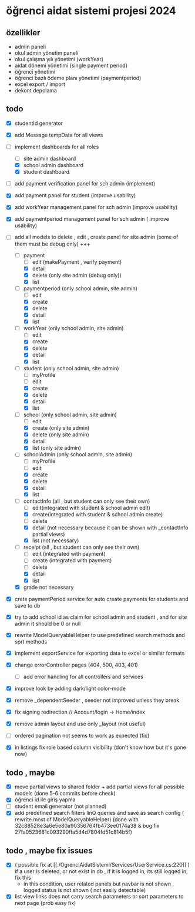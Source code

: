 # öğrenci aidat sistemi projesi 2024

## özellikler

- admin paneli
- okul admin yönetim paneli
- okul çalışma yılı yönetimi (workYear)
- aidat dönemi yönetimi (single payment period)
- öğrenci yönetimi
- öğrenci bazlı ödeme planı yönetimi (paymentperiod)
- excel export / import
- dekont depolama

## todo

- [X] studentId generator
- [X] add Message tempData for all views
- [ ] implement dashboards for all roles
    - [ ] site admin dashboard
    - [X] school admin dashboard
    - [X] student dashboard
- [ ] add payment verification panel for sch admin (implement)
- [X] add payment panel for student (improve usability)
- [X] add workYear management panel for sch admin (improve usability)
- [X] add paymentperiod management panel for sch admin ( improve usability)
- [ ] add all models to delete , edit , create panel for site admin (some of them must be debug only) +++
    - [ ] payment
        - [ ] edit (makePayment , verify payment)
        - [X] detail
        - [X] delete (only site admin (debug only))
        - [X] list
    - [ ] paymentperiod (only school admin, site admin)
        - [ ] edit  
        - [X] create
        - [X] delete
        - [X] detail
        - [X] list
    - [ ] workYear  (only school admin, site admin)
        - [ ] edit  
        - [X] create
        - [X] delete
        - [X] detail
        - [X] list  
    - [ ] student  (only school admin, site admin)
        - [ ] myProfile
        - [ ] edit
        - [X] create
        - [X] delete
        - [X] detail
        - [X] list 
    - [ ] school (only school admin, site admin)
        - [ ] edit
        - [X] create   (only site admin)
        - [X] delete (only site admin)
        - [X] detail
        - [X] list (only site admin)
    - [ ] schoolAdmin (only school admin, site admin)
        - [ ] myProfile
        - [ ] edit
        - [X] create 
        - [X] delete
        - [X] detail
        - [X] list
    - [ ] contactInfo (all , but student can only see their own)
        - [ ] edit(integrated with student & school admin edit)
        - [X] create(integrated with student & school admin create)
        - [ ] delete
        - [X] detail (not necessary because it can be shown with _contactInfo partial views) 
        - [X] list (not necessary)
    - [ ] receipt (all , but student can only see their own)
        - [ ] edit (integrated with payment)
        - [ ] create (integrated with payment)
        - [ ] delete
        - [X] detail
        - [X] list
    - [X] grade not necessary

- [X] crete paymentPeriod service for auto create payments for students and save to db
- [X] try to add school id as claim for school admin and student , and for site admin it should be 0 or null
- [X] rewrite ModelQueryableHelper to use predefined search methods and sort methods
- [X] implement exportService for exporting data to excel or similar formats
- [X] change errorController pages (404, 500, 403, 401) 
    - [ ] add error handling for all controllers and services

- [X] improve look by adding dark/light color-mode

- [X] remove _dependentSeeder , seeder not improved unless they break

- [X] fix signing redirection // Account/login -> Home/index

- [X] remove admin layout and use only _layout (not useful)

- [ ] ordered pagination not seems to work as expected (fix)

- [X] in listings fix role based column visibility (don't know how but it's gone now)

## todo , maybe

- [X] move partial views to shared folder + add partial views for all possible models (done 5-6 commits before check)
- [X] öğrenci id ile giriş yapma 
- [ ] student email generator (not planned)
- [X] add predefined search filters linQ queries and save as search config ( rewrite most of ModelQueryableHelper) (done with 32c88528e3a6e5e80a90356764fb473ee0174a38 & bug fix 27fa0523681c093290ffa5d4d7804fd51c814b5f)

## todo , maybe fix issues

- [X] ( possible fix at [[./OgrenciAidatSistemi/Services/UserService.cs:220]] ) if a user is deleted, or not exist in db , if it is logged in, its still logged in, fix this
    - in this condition, user related panels but navbar is not shown , logged status is not shown ( not easily detectable)
- [X] list view links does not carry search parameters or sort parameters to next page (prob easy fix)